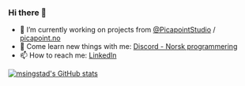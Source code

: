 ### Hi there 👋

<!--
**msingstad/msingstad** is a ✨ _special_ ✨ repository because its `README.md` (this file) appears on your GitHub profile.

Here are some ideas to get you started:
-->

- 🔭  I’m currently working on projects from <a href='https://github.com/PicapointStudio'>@PicapointStudio</a> / <a href='https://www.picapoint.no'>picapoint.no</a>
- 🌱  Come learn new things with me: <a href='https://discord.gg/z5TXt2J'>Discord - Norsk programmering</a>
- 📫  How to reach me: <a href='https://no.linkedin.com/in/msingstad'>LinkedIn</a>

[![msingstad's GitHub stats](https://github-readme-stats.vercel.app/api?username=msingstad)](https://github.com/anuraghazra/github-readme-stats)
